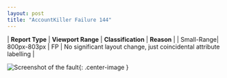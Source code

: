 ```yaml
---
layout: post
title: "AccountKiller Failure 144"
---
```

| **Report Type** | **Viewport Range** | **Classification** | **Reason** |
| Small-Range| 800px-803px | FP | No significant layout change, just coincidental attribute labelling | 

![Screenshot of the fault](../../../assets/images/AccountKiller/fault144/smallrangeWidth801.png){: .center-image }